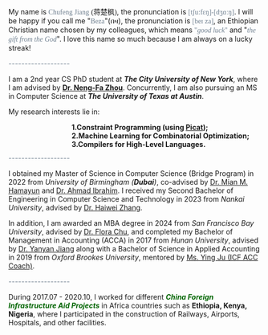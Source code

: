 My name is <span style="font-family: Century Schoolbook;color:rgb(112,128,144);">Chufeng Jiang</span> <span style="font-family: SimSun;">(蒋楚枫)</span>, the pronunciation is <span style="font-family: Century Schoolbook;color:rgb(112,128,144);">[tʃu:fɛŋ]-[dʒɑːŋ]</span>. I will be happy if you call me "<span style="font-family: Century Schoolbook;color:rgb(112,128,144);">Beza</span>"(በዛ), the pronunciation is <span style="font-family: Century Schoolbook;color:rgb(112,128,144);">[beɪ za]</span>, an Ethiopian Christian name chosen by my colleagues, which means <span style="font-family: Century Schoolbook; color:rgb(112,128,144);">"*good luck*"</span> and "<span style="font-family: Century Schoolbook; color:rgb(112,128,144);">*the gift from the God*</span>". I love this name so much because I am always on a lucky streak!

<div style="text-align: left; color:rgb(112,128,144);">   ------------------- </div>

I am a 2nd year CS PhD student at ***The City University of New York***, where I am advised by **[Dr. Neng-Fa Zhou](https://www.sci.brooklyn.cuny.edu/~zhou/)**.  Concurrently, I am also pursuing an MS in Computer Science at ***The University of Texas at Austin***.

<!-- I am actively seeking a<span style="color:rgb(255,0,0);"> *2026 Summer Software Engineering Internship*</span>, or <span style="color:rgb(255,0,0);">*Research Internship*</span> to apply my skills and engage in cutting-edge industry projects and deepen my understanding of the latest technological advancements. I am wishing to leverage my academic knowledge and hands-on experience to contribute to innovative solutions and drive impactful results.-->

<!--I am excited about the opportunity to work in a dynamic environment where I can learn, grow, and make meaningful contributions to the team and the company. Kindly please feel free to connect with me if anything interests you. <a><img src="../../images/hello.png" alt=" " width="20"/></a><br> -->

My research interests lie in:
<div>
    <li style="list-style-type: none; margin-bottom: 0px; padding-left: 25%; font-weight: bold;">1.Constraint Programming (using <a href="https://picat-lang.org/">Picat</a>);</li> 
    <li style="list-style-type: none; margin-bottom: 0px; padding-left: 25%; font-weight: bold;">2.Machine Learning for Combinatorial Optimization;</li>
    <li style="list-style-type: none; margin-bottom: 10px; padding-left: 25%; font-weight: bold;">3.Compilers for High-Level Languages.</li>
</div>




<div style="text-align: left; color:rgb(112,128,144);">   ------------------- </div>

I obtained my Master of Science in Computer Science (Bridge Program) in 2022 from *University of Birmingham (**Dubai**)*, co-advised by [Dr. Mian M. Hamayun](https://www.birmingham.ac.uk/staff/profiles/dubai/hamayun-mian) and [Dr. Ahmad Ibrahim](https://www.cs.bham.ac.uk/~ibrahima/). I received my Second Bachelor of Engineering in Computer Science and Technology in 2023 from *Nankai University*, advised by [Dr. Haiwei Zhang](https://dbis.nankai.edu.cn/2023/0322/c12139a506916/page.htm). 

In addition, I am awarded an MBA degree in 2024 from *San Francisco Bay University*, advised by [Dr. Flora Chu](https://www.sfbu.edu/academics/faculty/business), and completed my Bachelor of Management in Accounting (ACCA) in 2017 from *Hunan University*, advised by [Dr. Yanyan Jiang](http://grzy.hnu.edu.cn/site/index/jiangyanyan) along with a Bachelor of Science in Applied Accounting in 2019 from *Oxford Brookes University*, mentored by [Ms. Ying Ju (ICF ACC Coach)](https://mp.weixin.qq.com/s/ixaDwDDQntNm-936hc-HnA). 

<div style="text-align: left; color:rgb(112,128,144);">   ------------------- </div>

During 2017.07 - 2020.10, I worked for different ***<span style="color:rgb(0,100,0);">China Foreign Infrastructure Aid Projects</span>*** in  Africa countries such as **Ethiopia, Kenya, Nigeria**, where I participated in the construction of Railways, Airports, Hospitals, and other facilities. 
